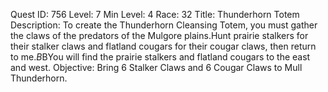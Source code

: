 Quest ID: 756
Level: 7
Min Level: 4
Race: 32
Title: Thunderhorn Totem
Description: To create the Thunderhorn Cleansing Totem, you must gather the claws of the predators of the Mulgore plains.Hunt prairie stalkers for their stalker claws and flatland cougars for their cougar claws, then return to me.$B$BYou will find the prairie stalkers and flatland cougars to the east and west.
Objective: Bring 6 Stalker Claws and 6 Cougar Claws to Mull Thunderhorn.
